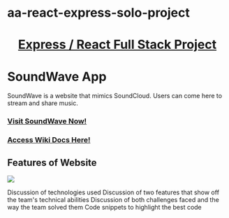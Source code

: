 # aa-react-express-solo-project
# <ins><div align='center'> Express / React Full Stack Project</div></ins>

#  SoundWave App
SoundWave is a website that mimics SoundCloud. Users can come here to stream and share music.

### [Visit SoundWave Now!](https://soundwaveapp.herokuapp.com/)

### [Access Wiki Docs Here!](https://github.com/codenamerick/aa-react-express-solo-project/wiki)

## Features of Website
<img src='https://res.cloudinary.com/dedpxzbak/image/upload/v1644173002/soundwave-hero-bg_1_uxlh6n.png'>

Discussion of technologies used
Discussion of two features that show off the team's technical abilities
Discussion of both challenges faced and the way the team solved them
Code snippets to highlight the best code
